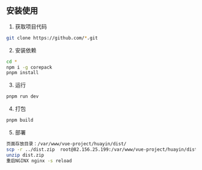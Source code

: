 ## 安装使用

1. 获取项目代码

```bash
git clone https://github.com/*.git
```

2. 安装依赖

```bash
cd *
npm i -g corepack
pnpm install
```

3. 运行

```bash
pnpm run dev
```

4. 打包

```bash
pnpm build
```

5. 部署

```bash
页面存放目录：/var/www/vue-project/huayin/dist/
scp -r ../dist.zip  root@82.156.25.199:/var/www/vue-project/huayin/dist/
unzip dist.zip
重启NGINX nginx -s reload
```
